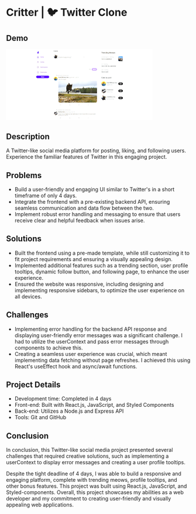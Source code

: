 # Critter | 🐦 Twitter Clone

## Demo

<img src="assets/demo/critter-trailer.gif" alt="Critter Trailer" width="400px">

## Description

A Twitter-like social media platform for posting, liking, and following users. Experience the familiar features of Twitter in this engaging project.

## Problems

- Build a user-friendly and engaging UI similar to Twitter's in a short timeframe of only 4 days.
- Integrate the frontend with a pre-existing backend API, ensuring seamless communication and data flow between the two.
- Implement robust error handling and messaging to ensure that users receive clear and helpful feedback when issues arise.

## Solutions

- Built the frontend using a pre-made template, while still customizing it to fit project requirements and ensuring a visually appealing design.
- Implemented additional features such as a trending section, user profile tooltips, dynamic follow button, and following page, to enhance the user experience. 
- Ensured the website was responsive, including designing and implementing responsive sidebars, to optimize the user experience on all devices.

## Challenges

- Implementing error handling for the backend API response and displaying user-friendly error messages was a significant challenge. I had to utilize the userContext and pass error messages through components to achieve this.
- Creating a seamless user experience was crucial, which meant implementing data fetching without page refreshes. I achieved this using React's useEffect hook and async/await functions.

## Project Details

- Development time: Completed in 4 days
- Front-end: Built with React.js, JavaScript, and Styled Components
- Back-end: Utilizes a Node.js and Express API
- Tools: Git and GitHub 

## Conclusion
In conclusion, this Twitter-like social media project presented several challenges that required creative solutions, such as implementing a userContext to display error messages and creating a user profile tooltips. 

Despite the tight deadline of 4 days, I was able to build a responsive and engaging platform, complete with trending meows, profile tooltips, and other bonus features. This project was built using React.js, JavaScript, and Styled-components. Overall, this project showcases my abilities as a web developer and my commitment to creating user-friendly and visually appealing web applications.